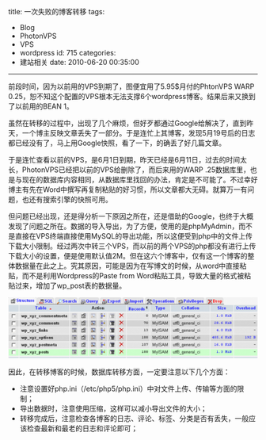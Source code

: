 title: 一次失败的博客转移
tags:
  - Blog
  - PhotonVPS
  - VPS
  - wordpress
id: 715
categories:
  - 建站相关
date: 2010-06-20 00:35:00
---

前段时间，因为以前用的VPS到期了，图便宜用了5.95$月付的PhtonVPS WARP 0.25，恕不知这个配置的VPS根本无法支撑6个wordpress博客。结果后来又换到了以前用的BEAN 1。

虽然在转移的过程中，出现了几个麻烦，但好歹都通过Google给解决了，直到昨天，一个博主反映文章丢失了一部分。于是连忙上其博客，发现5月19号后的日志都已经没有了，马上用Google快照，看了一下，的确丢了好几篇文章。<!--more-->

于是连忙查看以前的VPS，是6月1日到期，昨天已经是6月11日，过去的时间太长，PhotonVPS已经把以前的VPS给删除了，而后来用的WARP .25数据库里，也是与现在的数据库内容相同，从数据库里找回的办法，肯定是不可能了。不过幸好博主有先在Word中撰写再复制粘贴的好习惯，所以文章都大无碍。就算万一有问题，也还有搜索引擎的快照可用。

但问题已经出现，还是得分析一下原因之所在，还是借助的Google，也终于大概发现了问题之所在。数据的导入导出，为了方便，使用的是phpMyAdmin，而不是直接在VPS终端直接使用MySQL的导出功能，所以这便受到php中的文件上传下载大小限制。经过两次中转三个VPS，而以前的两个VPS的php都没有进行上传下载大小的设置，便是使用默认值2M。但在这六个博客中，仅有这一个博客的整体数据量在此之上。究其原因，可能是因为在写博文的时候，从word中直接粘贴，而不是利用Wordpress的Paste from Word粘贴工具，导致大量的格式被粘贴过来，增加了wp_post表的数据量。

[![](/upfile/2010/06/phpMA_Tables1-560x137.png "wp-post表格过大，而丢失了部分数据")](/upfile/2010/06/phpMA_Tables1.png)

因此，在转移博客的时候，数据库转移方面，一定要注意以下几个方面：

*   注意设置好php.ini（/etc/php5/php.ini）中对文件上传、传输等方面的限制；
*   导出数据时，注意使用压缩，这样可以减小导出文件的大小；
*   转移完成后，注意检查各博客的日志、评论、标签、分类是否有丢失，一般应该检查最新和最老的日志和评论即可；